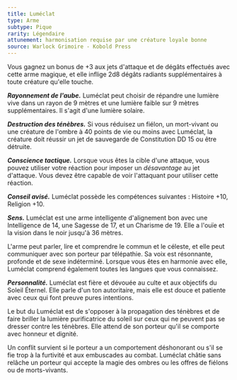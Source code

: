 ```yaml
---
title: Luméclat
type: Arme
subtype: Pique
rarity: Légendaire
attunement: harmonisation requise par une créature loyale bonne
source: Warlock Grimoire - Kobold Press
---
```

Vous gagnez un bonus de +3 aux jets d'attaque et de dégâts effectués avec cette arme magique, et elle inflige 2d8 dégâts radiants supplémentaires à toute créature qu'elle touche.

_**Rayonnement de l'aube.**_ Luméclat peut choisir de répandre une lumière vive dans un rayon de 9&nbsp;mètres et une lumière faible sur 9&nbsp;mètres supplémentaires. Il s'agit d'une lumière solaire.

_**Destruction des ténèbres.**_ Si vous réduisez un fiélon, un mort-vivant ou une créature de l'ombre à 40 points de vie ou moins avec Luméclat, la créature doit réussir un jet de sauvegarde de Constitution DD 15 ou être détruite.

_**Conscience tactique.**_ Lorsque vous êtes la cible d'une attaque, vous pouvez utiliser votre réaction pour imposer un _désavantage_ au jet d'attaque. Vous devez être capable de voir l'attaquant pour utiliser cette réaction.

_**Conseil avisé.**_ Luméclat possède les compétences suivantes : Histoire +10, Religion +10.

_**Sens.**_ Luméclat est une arme intelligente d'alignement bon avec une Intelligence de 14, une Sagesse de 17, et un Charisme de 19. Elle a l'ouïe et la vision dans le noir jusqu'à 36&nbsp;mètres.

L'arme peut parler, lire et comprendre le commun et le céleste, et elle peut communiquer avec son porteur par télépathie. Sa voix est résonnante, profonde et de sexe indéterminé. Lorsque vous êtes en harmonie avec elle, Luméclat comprend également toutes les langues que vous connaissez.

_**Personnalité.**_ Luméclat est fière et dévouée au culte et aux objectifs du Soleil Éternel. Elle parle d'un ton autoritaire, mais elle est douce et patiente avec ceux qui font preuve pures intentions.

Le but du Luméclat est de s'opposer à la propagation des ténèbres et de faire briller la lumière purificatrice du soleil sur ceux qui ne peuvent pas se dresser contre les ténèbres. Elle attend de son porteur qu'il se comporte avec honneur et dignité.

Un conflit survient si le porteur a un comportement déshonorant ou s'il se fie trop à la furtivité et aux embuscades au combat. Luméclat châtie sans relâche un porteur qui accepte la magie des ombres ou les offres de fiélons ou de morts-vivants.
